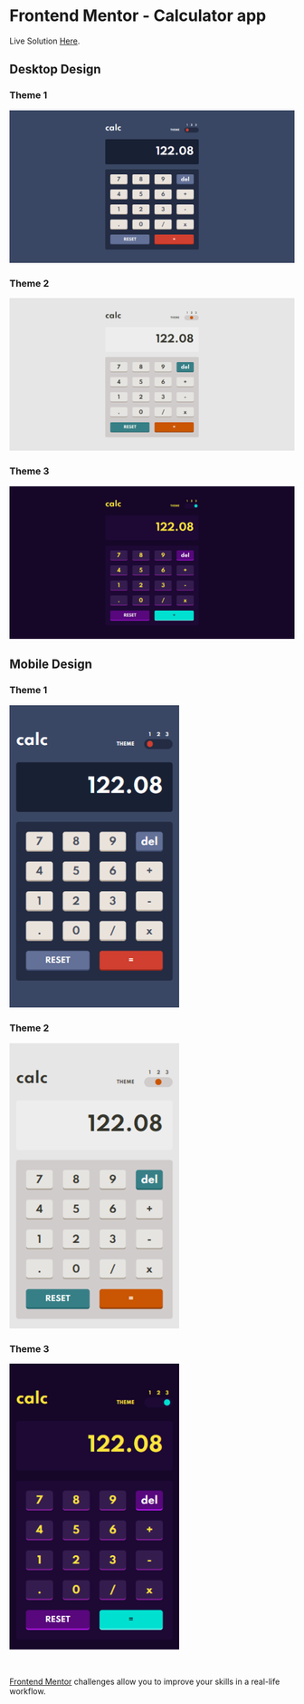 # Frontend Mentor - Calculator app

Live Solution [Here](https://calculator-app-vanilla-js.vercel.app/).

## Desktop Design

### Theme 1

<img src="./preview/calculator-app-desktop-theme1.png" width="600" 
alt="Desktop design preview for the Calculator app coding challenge">

### Theme 2

<img src="./preview/calculator-app-desktop-theme2.png" width="600" 
alt="Desktop design preview for the Calculator app coding challenge">

### Theme 3

<img src="./preview/calculator-app-desktop-theme3.png" width="600" 
alt="Desktop design preview for the Calculator app coding challenge">

## Mobile Design

### Theme 1

<img src="./preview/calculator-app-mobile-theme1.png" width="300" 
alt="Mobile design preview for the Calculator app coding challenge">

### Theme 2

<img src="./preview/calculator-app-mobile-theme2.png" width="300" 
alt="Mobile design preview for the Calculator app coding challenge">

### Theme 3

<img src="./preview/calculator-app-mobile-theme3.png" width="300" 
alt="Mobile design preview for the Calculator app coding challenge">

<br />

[Frontend Mentor](https://www.frontendmentor.io) challenges allow you to improve your skills in a real-life workflow.
